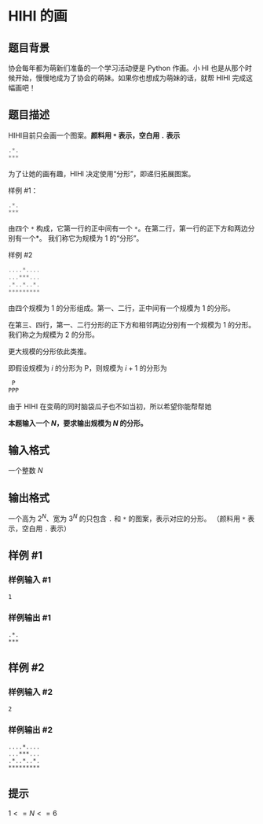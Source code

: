 # HIHI 的画

## 题目背景

协会每年都为萌新们准备的一个学习活动便是 Python 作画。小 HI 也是从那个时候开始，慢慢地成为了协会的萌妹。如果你也想成为萌妹的话，就帮 HIHI 完成这幅画吧！

## 题目描述

HIHI目前只会画一个图案。**颜料用 `*` 表示，空白用 `.` 表示**

```c
.*.
***
```
为了让她的画有趣，HIHI 决定使用“分形”，即递归拓展图案。

样例 #1：
```c
.*.
***
```

由四个 `*` 构成，它第一行的正中间有一个 `*`​。在第二行，第一行的正下方和两边分别有一个$*$。
我们称它为规模为 1 的“分形”。

样例 #2
```c
....*....
...***...
.*..*..*.
*********
```
由四个规模为 1 的分形组成。第一、二行，正中间有一个规模为 1 的分形。

在第三、四行，第一、二行分形的正下方和相邻两边分别有一个规模为 1 的分形。我们称之为规模为 2 的分形。

更大规模的分形依此类推。

即假设规模为 $i$ 的分形为 P，则规模为 $i + 1$ 的分形为
```c
 P
PPP
```

由于 HIHI 在变萌的同时脑袋瓜子也不如当初，所以希望你能帮帮她

**本题输入一个 $N$，要求输出规模为 $N$ 的分形。**

## 输入格式

一个整数 $N$

## 输出格式

一个高为 $2^N$、宽为 $3^N$ 的只包含 `.` 和 `*` 的图案，表示对应的分形。
（颜料用 `*` 表示，空白用 `.` 表示）

## 样例 #1

### 样例输入 #1

```
1
```

### 样例输出 #1

```
.*.
***
```

## 样例 #2

### 样例输入 #2

```
2
```

### 样例输出 #2

```
....*....
...***...
.*..*..*.
*********
```

## 提示

$1<=N<=6$